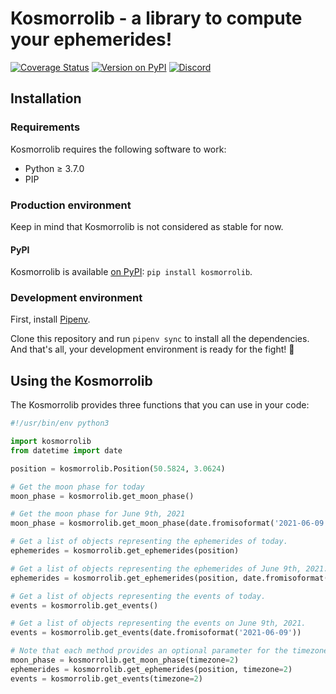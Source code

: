 # Kosmorrolib - a library to compute your ephemerides!
[![Coverage Status](https://coveralls.io/repos/github/Kosmorro/lib/badge.svg?branch=main)](https://coveralls.io/github/Kosmorro/lib?branch=main) [![Version on PyPI](https://img.shields.io/pypi/v/kosmorrolib)](https://pypi.org/project/kosmorrolib) [![Discord](https://img.shields.io/discord/650237632533757965?logo=discord&label=%23kosmorro)](https://discord.gg/nyemBqE)

## Installation

### Requirements

Kosmorrolib requires the following software to work:

- Python ≥ 3.7.0
- PIP

### Production environment

Keep in mind that Kosmorrolib is not considered as stable for now.

#### PyPI

Kosmorrolib is available [on PyPI](https://pypi.org/project/kosmorrolib/): `pip install kosmorrolib`.

### Development environment

First, install [Pipenv](https://pypi.org/project/pipenv/).

Clone this repository and run `pipenv sync` to install all the dependencies.
And that's all, your development environment is ready for the fight! 👏

## Using the Kosmorrolib

The Kosmorrolib provides three functions that you can use in your code:

```python
#!/usr/bin/env python3

import kosmorrolib
from datetime import date

position = kosmorrolib.Position(50.5824, 3.0624)

# Get the moon phase for today
moon_phase = kosmorrolib.get_moon_phase()

# Get the moon phase for June 9th, 2021
moon_phase = kosmorrolib.get_moon_phase(date.fromisoformat('2021-06-09'))

# Get a list of objects representing the ephemerides of today.
ephemerides = kosmorrolib.get_ephemerides(position)

# Get a list of objects representing the ephemerides of June 9th, 2021.
ephemerides = kosmorrolib.get_ephemerides(position, date.fromisoformat('2021-06-09'))

# Get a list of objects representing the events of today.
events = kosmorrolib.get_events()

# Get a list of objects representing the events on June 9th, 2021.
events = kosmorrolib.get_events(date.fromisoformat('2021-06-09'))

# Note that each method provides an optional parameter for the timezone:
moon_phase = kosmorrolib.get_moon_phase(timezone=2)
ephemerides = kosmorrolib.get_ephemerides(position, timezone=2)
events = kosmorrolib.get_events(timezone=2)
```
